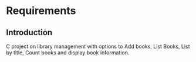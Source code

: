 # Requirements

## Introduction
C project on library management with options to Add books, List Books, List by title, Count books and display book information.
